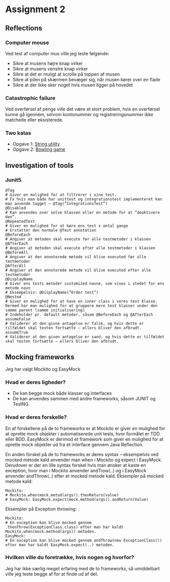 # Assignment 2
## Reflections
### Computer mouse
Ved test af computer mus ville jeg teste følgende: 
-	Sikre at musens højre knap virker
-	Sikre at musens venstre knap virker
-	Sikre at det er muligt at scrolle på toppen af musen
-	Sikre at pilen på skærmen bevæger sig, når musen kører over en flade
-	Sikre at der ikke sker noget hvis musen ligger på hovedet 
### Catastrophic failure 
Ved overførsel af penge ville det være et stort problem, hvis en overførsel kunne gå igennem, selvom kontonummer og registreringsnummer ikke matchede eller eksisterede.
### Two katas
- Opgave 1: [String utility](https://github.com/fred8728/SOFT_DeveloperTest/tree/master/Assignment2/stringUtility)
-  Opgave 2: [Bowling game](https://github.com/fred8728/SOFT_DeveloperTest/tree/master/Assignment2/BowlingGame)
## Investigation of tools
### Junit5
```
@Tag
# Giver en mulighed for at filtrerer i sine test. 
# Fx hvis man både har unittest og integrationstest implementeret kan man anvende tagget – @Tag(”IntegrationsTest”)
@Disabled
# Kan anvendes over selve klassen eller en metode for at ”deaktivere den”.
@RepeatedTest
# Giver en mulighed for at køre ens test x antal gange
# Erstatter den normale @Test annotation
@BeforeEach
# Angiver at metoden skal execute før alle testmetoder i klassen
@AfterEach
# Angiver at metoden skal execute efter alle testmetoder i klassen
@BeforeAll
# Angiver at den annoterede metode vil blive executed før alle testmetoder
@AfterAll
# Angiver at den annoterede metode vil blive executed efter alle testmetoder 
@DisplayName
# Giver ens tests metoder customized navne, som vises i stedet for ens metode navn
# Eksempelvis: @DisplayName(”Order test”) 
@Nested
# Giver en mulighed for at have en inner class i vores test klasse. Dermed har man mulighed for at gruppere mere test klasser under den samme parent (samme initialisering)
# Indeholder pr. default metoder, såsom @BeforeEach og @AfterEach 
assumeFalse
# Validerer at den givne antagelse er falsk, og hvis dette er tilfældet skal testen fortsætte – ellers bliver den afbrudt.
assumeTrue
# Validerer at den given antagelse er sand, og hvis dette er tilfældet skal testen fortsætte – ellers bliver den afbrudt.
```
## Mocking frameworks
Jeg har valgt Mockito og EasyMock
### Hvad er deres ligheder?
-	De kan begge mock både klasser og interfaces
-	De kan anvendes sammen med andre frameworks, såsom JUNIT og TestNG.
### Hvad er deres forskelle?
En af forskellene på de to frameworks er at Mockito er giver en mulighed for at oprette mock objekter i automatiserede unit tests, hvor formålet er TDD eller BDD. EasyMock er derimod et framework som giver en mulighed for at oprette mock objekter ud fra et interface gennem Java Reflection. 

En anden forskel på de to frameworks er deres syntax – eksempelvis ved mocked metode kald anvender man when i Mockito og expect i EasyMock. Derudover er der en lille syntax forskel hvis man ønsker at kaste en exception, hvor man i Mockito anvender andTrow(..) og i EasyMock anvender andThrow(..) efter et mocked metode kald. 
Eksempler på mocked metode kald: 
```
Mockito: 
# Mockito.when(mock.metod(args)).thenReturn(value)
# EasyMock: EasyMock.expect(mock.method(args)).andReturn(Value)
```
Eksempler på Exception throwing:
```
Mockito: 
# En exception kan blive mocked gennem .thenThrow(ExceptionClass.class) efter man har kaldt Mockito.when(mock.method(args)) metoden.
EasyMock: 
# En exception kan blive mocked gennem andThrow(new ExceptionClass()) efter man har kaldt EasyMock.expect(..) metoden.
```
### Hvilken ville du foretrække, hvis nogen og hvorfor?
Jeg har ikke særlig meget erfaring med de to frameworks, så umiddelbart ville jeg teste begge af for at finde ud af det.
